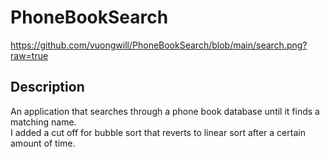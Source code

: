 # PhoneBookSearch
 
https://github.com/vuongwill/PhoneBookSearch/blob/main/search.png?raw=true

## Description
An application that searches through a phone book database until it finds a matching name.  
I added a cut off for bubble sort that reverts to linear sort after a certain amount of time.
